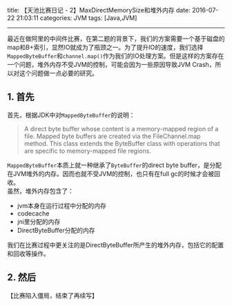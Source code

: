 title: 【天池比赛日记 - 2】MaxDirectMemorySize和堆外内存
date: 2016-07-22 21:03:11
categories: JVM
tags: [Java,JVM]

---

最近在做阿里的中间件比赛，在第二题的背景下，我们的方案需要一个基于磁盘的map和B+索引，显然IO就成为了瓶颈之一。为了提升IO的速度，我们选择`MappedByteBuffer`和`channel.map()`作为我们的IO处理方案。但是这样的方案存在一个问题，堆外内存不受JVM的控制，可能会因为一些原因导致JVM Crash，所以对这个问题做一点必要的研究。

## 1. 首先

首先，根据JDK中对`MappedByteBuffer`的说明：  
> A direct byte buffer whose content is a memory-mapped region of a file.
Mapped byte buffers are created via the FileChannel.map method. This class extends the ByteBuffer class with operations that are specific to memory-mapped file regions.  

`MappedByteBuffer`本质上就一种继承了`ByteBuffer`的direct byte buffer，是分配在JVM堆外的内存。因而也就不受JVM的控制，也只有在full gc的时候才会被回收。  
虽然，堆外内存包含了：
* jvm本身在运行过程中分配的内存
* codecache
* jni里分配的内存
* DirectByteBuffer分配的内存

我们在比赛过程中更关注的是DirectByteBuffer所产生的堆外内存，包括它的配置和回收等操作。  

## 2. 然后
【比赛陷入僵局，结束了再续写】
